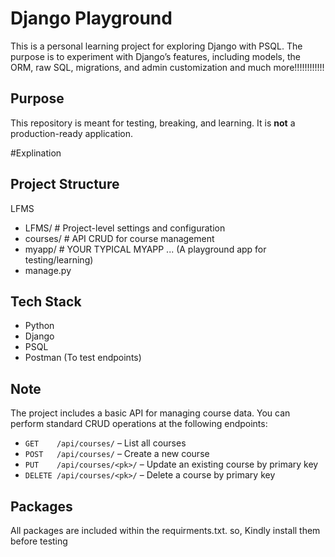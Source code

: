 # Django Playground

This is a personal learning project for exploring Django with PSQL. 
The purpose is to experiment with Django’s features, including models, the ORM, raw SQL, migrations, and admin customization and much more!!!!!!!!!!!!

## Purpose

This repository is meant for testing, breaking, and learning. It is **not** a production-ready application.



#Explination
## Project Structure
LFMS
 - LFMS/ # Project-level settings and configuration
 - courses/ # API CRUD for course management
 - myapp/ # YOUR TYPICAL MYAPP ... (A playground app for testing/learning)
 - manage.py

## Tech Stack

- Python
- Django
- PSQL
- Postman (To test endpoints)

## Note
The project includes a basic API for managing course data. You can perform standard CRUD operations at the following endpoints:

- `GET    /api/courses/` – List all courses
- `POST   /api/courses/` – Create a new course
- `PUT    /api/courses/<pk>/` – Update an existing course by primary key
- `DELETE /api/courses/<pk>/` – Delete a course by primary key

## Packages
All packages are included within the requirments.txt. so, Kindly install them before testing






